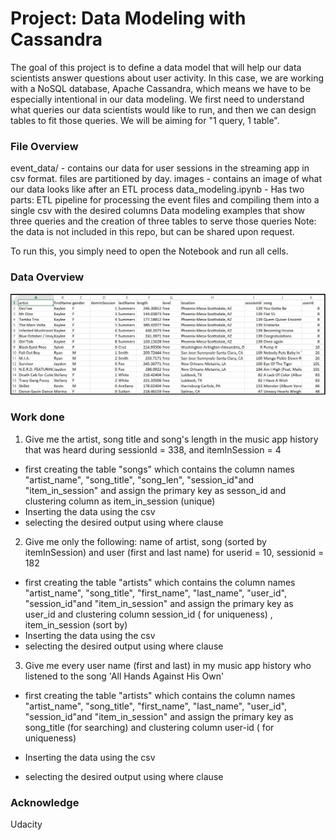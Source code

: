 
# Project: Data Modeling with Cassandra

The goal of this project is to define a data model that will help our data scientists answer questions about user activity. In this case, we are working with a NoSQL database, Apache Cassandra, which means we have to be especially intentional in our data modeling. We first need to understand what queries our data scientists would like to run, and then we can design tables to fit those queries. We will be aiming for "1 query, 1 table".

### File Overview
event_data/ - contains our data for user sessions in the streaming app in csv format. files are partitioned by day.
images - contains an image of what our data looks like after an ETL process
data_modeling.ipynb - Has two parts:
ETL pipeline for processing the event files and compiling them into a single csv with the desired columns
Data modeling examples that show three queries and the creation of three tables to serve those queries
Note: the data is not included in this repo, but can be shared upon request.

To run this, you simply need to open the Notebook and run all cells.

### Data Overview
![Data](images/image_event_datafile_new.jpg)


### Work done

1. Give me the artist, song title and song's length in the music app history that was heard during  sessionId = 338, and itemInSession  = 4

- first creating the table "songs" which contains the column names "artist_name", "song_title", "song_len", "session_id"and  "item_in_session"
  and assign the primary key as sesson_id and clustering column as item_in_session (unique)
- Inserting the data using the csv 
- selecting the desired output using where clause

2. Give me only the following: name of artist, song (sorted by itemInSession) and user (first and last name) for userid = 10, sessionid = 182

- first creating the table "artists" which contains the column names "artist_name", "song_title", "first_name", "last_name", "user_id", "session_id"and  "item_in_session"
  and assign the primary key as user_id and clustering column session_id ( for uniqueness) , item_in_session (sort by)
- Inserting the data using the csv 
- selecting the desired output using where clause

3. Give me every user name (first and last) in my music app history who listened to the song 'All Hands Against His Own'

- first creating the table "artists" which contains the column names "artist_name", "song_title", "first_name", "last_name", "user_id", "session_id"and  "item_in_session"
  and assign the primary key as song_title (for searching) and clustering column user-id ( for uniqueness)

- Inserting the data using the csv 
- selecting the desired output using where clause

### Acknowledge 

Udacity